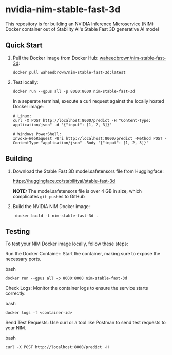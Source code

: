 ﻿# nvidia-nim-stable-fast-3d

This repository is for building an NVIDIA Inference Microservice (NIM) Docker container out of Stability AI's Stable Fast 3D generative AI model

## Quick Start
1. Pull the Docker image from Docker Hub: [waheedbrown/nim-stable-fast-3d](https://hub.docker.com/repository/docker/waheedbrown/nim-stable-fast-3d/general):
   ```
   docker pull waheedbrown/nim-stable-fast-3d:latest
   ```
2. Test locally:
   ```
   docker run --gpus all -p 8000:8000 nim-stable-fast-3d
   ```
   In a seperate terminal, execute a curl request against the locally hosted Docker image:
   ```
   # Linux:
   curl -X POST http://localhost:8000/predict -H "Content-Type: application/json" -d '{"input": [1, 2, 3]}'
   ```
   ```
   # Windows PowerShell:
   Invoke-WebRequest -Uri http://localhost:8000/predict -Method POST -ContentType "application/json" -Body '{"input": [1, 2, 3]}'
   ```

## Building
1. Download the Stable Fast 3D model.safetensors file from Huggingface:

   https://huggingface.co/stabilityai/stable-fast-3d

   **NOTE:** The model.safetensors file is over 4 GB in size, which complicates `git push`es to GitHub

2. Build the NVIDIA NIM Docker image:
   ```
    docker build -t nim-stable-fast-3d .
   ```

## Testing
To test your NIM Docker image locally, follow these steps:

Run the Docker Container: Start the container, making sure to expose the necessary ports.

bash
```
docker run --gpus all -p 8000:8000 nim-stable-fast-3d
```

Check Logs: Monitor the container logs to ensure the service starts correctly.

bash
```
docker logs -f <container-id>
```

Send Test Requests: Use curl or a tool like Postman to send test requests to your NIM.

bash
```
curl -X POST http://localhost:8000/predict -H
```
